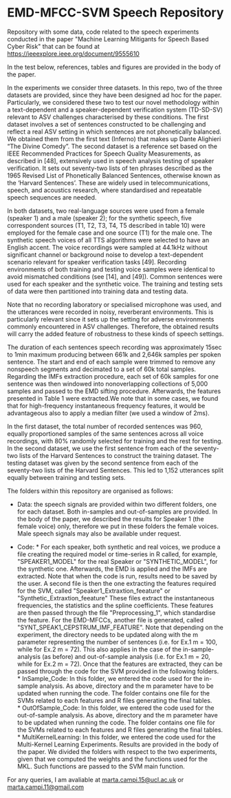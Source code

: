 # EMD-MFCC-SVM Speech Repository  
Repository with some data, code related to the speech experiments conducted in the paper "Machine Learning Mitigants for Speech Based Cyber Risk" that can be found at https://ieeexplore.ieee.org/document/9555610

In the test below, references, tables and figures are provided in the body of the paper. 

In the experiments we consider three datasets. In this repo, two of the three datasets are provided, since they have been designed ad hoc for the paper. Particularly, we considered these two to test our novel methodology within a text-dependent and a speaker-dependent verification system (TD-SD-SV) relevant to ASV challenges characterised by these conditions. The first dataset involves a set of sentences constructed to be challenging and reflect a real ASV setting in which sentences are not phonetically balanced. We obtained them from the first text (Inferno) that makes up Dante Alighieri “The Divine Comedy”. The second dataset is a reference set based on the IEEE Recommended Practices for Speech Quality Measurements, as described in [48], extensively used in speech analysis testing of speaker verification. It sets out seventy-two lists of ten phrases described as the 1965 Revised List of Phonetically Balanced Sentences, otherwise known as the ‘Harvard Sentences’. These are widely used in telecommunications, speech, and acoustics research, where standardised and repeatable speech sequences are needed.

In both datasets, two real-language sources were used from a female (speaker 1) and a male (speaker 2); for the synthetic speech, five correspondent sources (T1, T2, T3, T4, T5 described in table 10) were employed for the female case and one source (T1) for the male one. The synthetic speech voices of all TTS algorithms were selected to have an English accent. The voice recordings were sampled at 44.1kHz without significant channel or background noise to develop a text-dependent scenario relevant for speaker verification tasks [49]. Recording environments of both training and testing voice samples were identical to avoid mismatched conditions (see [14], and [49]). Common sentences were used for each speaker and the synthetic voice. The training and testing sets of data were then partitioned into training data and testing data.


Note that no recording laboratory or specialised microphone was used, and the utterances were recorded in noisy, reverberant environments. This is particularly relevant since it sets up the setting for adverse environments commonly encountered in ASV challenges. Therefore, the obtained results will carry the added feature of robustness to these kinds of speech settings.

The duration of each sentences speech recording was approximately 15sec to 1min maximum producing between 661k and 2,646k samples per spoken sentence. The start
and end of each sample were trimmed to remove any nonspeech segments and decimated to a set of 60k total samples. Regarding the IMFs extraction procedure, each set of 60k samples for one sentence was then windowed into nonoverlapping collections of 5,000 samples and passed to the EMD sifting procedure. Afterwards, the features presented in Table 1 were extracted.We note that in some cases, we found that for high-frequency instantaneous frequency features, it would be advantageous also to apply a median filter (we used a window of 2ms).

In the first dataset, the total number of recorded sentences was 960, equally proportioned samples of the same sentences across all voice recordings, with 80% randomly selected for training and the rest for testing. In the second dataset, we use the first sentence from each of the seventy-two lists of the Harvard Sentences to construct the training dataset. The testing dataset was given by the second sentence from each of the seventy-two lists of the Harvard Sentences. This led to 1,152 utterances split equally between training and testing sets.

The folders within this repository are organised as follows:
- Data:
       the speech signals are provided within two different folders, one for each dataset. Both in-samples and out-of-samples are provided. In the body of the paper,
       we described the results for Speaker 1 (the female voice) only, therefore we put in these folders the female voices. Male speech signals may also be available under request.

- Code: 
       * For each speaker, both synthetic and real voices, we produce a file creating the required model or time-series in R called, for example, "SPEAKER1_MODEL" for the real Speaker or "SYNTHETIC_MODEL", for the synthetic one. Afterwards, the EMD is applied and the IMFs are extracted. Note that when the code is run, results need to be saved by the user. A second file is then the one extracting the features required for the SVM, called "Speaker1_Extraxtion_feeature" or "Synthetic_Extraxtion_feeature" These files extract the instantaneous frequencies, the statistics and the spline coefficients. These features are then passed through the file "Preprocessing_1", which standardise the feature. For the EMD-MFCCs, another file is generated, called "SYNT_SPEAK1_CEPSTRUM_IMF_FEATURE". Note that depending on the experiment, the directory  needs to be updated along with the m parameter representing the number of sentences (i.e. for Ex.1 m = 100, while for Ex.2 m = 72). This also applies in the case of the in-sample-analysis (as before) and out-of-sample analysis (i.e. for Ex.1 m = 20, while for Ex.2 m = 72). Once that the features are extracted, they can be passed through the code for the SVM provided in the following folders.        
       * InSample_Code:
         In this folder, we entered the code used for the in-sample analysis. As above, directory and the m parameter have to be updated when running the code. The folder                contains one file for the SVMs related to each features and R files generating the final tables.     
       * OutOfSample_Code:
         In this folder, we entered the code used for the out-of-sample analysis. As above, directory and the m parameter have to be updated when running the code. The folder            contains one file for the SVMs related to each features and R files generating the final tables.         
       * MultiKernelLearning:
         In this folder, we entered the code used for the Multi-Kernel Learning Experiments. Results are provided in the body of the paper. We divided the folders with                    respect to the two experiments, given that we computed the weights and the functions used for the MKL. Such functions are passed to the SVM main function. 
         
         
For any queries, I am avaliable at marta.campi.15@ucl.ac.uk or marta.campi.11@gmail.com

